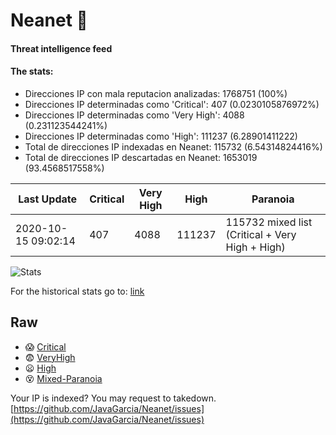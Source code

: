 # Neanet :hocho:
#### Threat intelligence feed
#### The stats:

- Direcciones IP con mala reputacion analizadas: 1768751 (100%)
- Direcciones IP determinadas como 'Critical':  407 (0.0230105876972%)
- Direcciones IP determinadas como 'Very High':  4088 (0.231123544241%)
- Direcciones IP determinadas como 'High':  111237 (6.28901411222)
- Total de direcciones IP indexadas en Neanet:  115732 (6.54314824416%)
- Total de direcciones IP descartadas en Neanet:  1653019 (93.4568517558%)

| Last Update | Critical | Very High | High | Paranoia |
| --- | --- | --- | --- | --- |
| 2020-10-15 09:02:14 | 407 | 4088 | 111237 | 115732 mixed list (Critical + Very High + High)|

![Stats](https://docs.google.com/spreadsheets/d/e/2PACX-1vSnaNMIXVabIpDJjufMlzH7poXnshF3mgd8Is1g9ytUEzVsP5my4Trn8f-xkoLLQ38xpL3HtmUexLo6/pubchart?oid=501124687&format=image)

For the historical stats go to: [link](/stats.csv)
## Raw
- :scream: [Critical](https://raw.githubusercontent.com/JavaGarcia/Neanet/master/blacklists/neanet_critical.txt)
- :fearful: [VeryHigh](https://raw.githubusercontent.com/JavaGarcia/Neanet/master/blacklists/neanet_veryHigh.txtt)
- :frowning: [High](https://raw.githubusercontent.com/JavaGarcia/Neanet/master/blacklists/neanet_high.txt)
- :dizzy_face: [Mixed-Paranoia](https://raw.githubusercontent.com/JavaGarcia/Neanet/master/blacklists/neanet_all.txt)


Your IP is indexed? You may request to takedown. [https://github.com/JavaGarcia/Neanet/issues](https://github.com/JavaGarcia/Neanet/issues)












































































































































































































































































































































































































































































































































































































































































































































































































































































































































































































































































































































































































































































































































































































































































